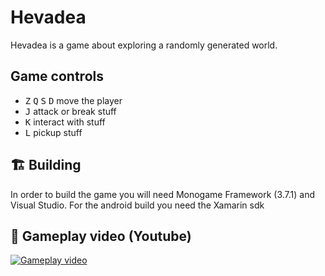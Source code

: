 # Hevadea

Hevadea is a game about exploring a randomly generated world.

## Game controls

- <kbd>Z</kbd> <kbd>Q</kbd> <kbd>S</kbd> <kbd>D</kbd> move the player
- <kbd>J</kbd> attack or break stuff
- <kbd>K</kbd> interact with stuff
- <kbd>L</kbd> pickup stuff

## 🏗 Building

In order to build the game you will need Monogame Framework (3.7.1) and Visual Studio.
For the android build you need the Xamarin sdk

## 🎥 Gameplay video (Youtube)

[![Gameplay video](https://img.youtube.com/vi/AEcKnsdvZEs/0.jpg)](https://www.youtube.com/watch?v=bBFGuN-mjgc)
